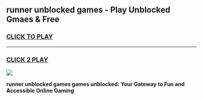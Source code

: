 
## runner unblocked games - Play Unblocked Gmaes & Free
<h3>
<a href="https://premium.freeplayer.one?title=runner_unblocked_games&ref=20F">CLICK TO PLAY</a></h3>
<hr>

<h3>
<a href="https://premium.freeplayer.one?title=runner_unblocked_games&ref=20F">CLICK 2 PLAY</a>
  
</h3>

<a href="https://premium.freeplayer.one?title=runner_unblocked_games&ref=20F/"><img src="https://clearcache.store/games.png"></a>


**runner unblocked games games unblocked: Your Gateway to Fun and Accessible Online Gaming**
